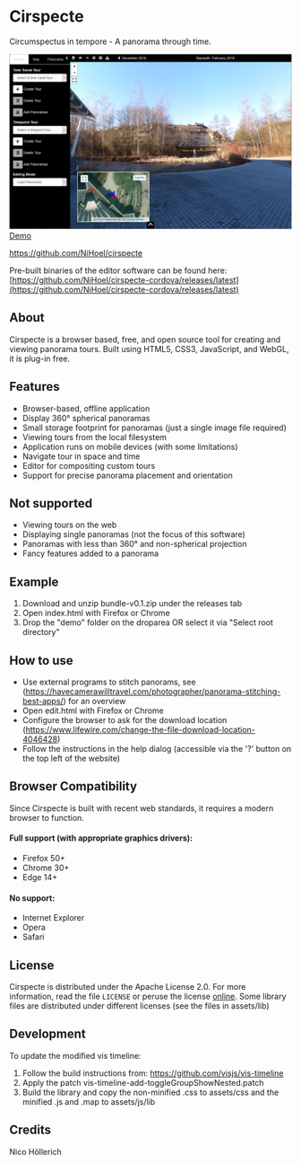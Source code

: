 # Cirspecte
Circumspectus in tempore - A panorama through time.

[![Demo](screenshot.jpg?raw=true "Screenshot")](https://nihoel.github.io/cirspecte/index.html?tour=https%3A%2F%2Fnihoel.github.io%2Fcirspecte-demo%2Ftour.json)
[Demo](https://nihoel.github.io/cirspecte/index.html?tour=https%3A%2F%2Fnihoel.github.io%2Fcirspecte-demo%2Ftour.json)

https://github.com/NiHoel/cirspecte

Pre-built binaries of the editor software can be found here: [https://github.com/NiHoel/cirspecte-cordova/releases/latest](https://github.com/NiHoel/cirspecte-cordova/releases/latest)

## About
Cirspecte is a browser based, free, and open source tool for creating and viewing panorama tours. Built using HTML5, CSS3, JavaScript, and WebGL, it is plug-in free.

## Features
* Browser-based, offline application
* Display 360° spherical panoramas
* Small storage footprint for panoramas (just a single image file required)
* Viewing tours from the local filesystem
* Application runs on mobile devices (with some limitations)
* Navigate tour in space and time
* Editor for compositing custom tours
* Support for precise panorama placement and orientation

## Not supported
* Viewing tours on the web
* Displaying single panoramas (not the focus of this software)
* Panoramas with less than 360° and non-spherical projection
* Fancy features added to a panorama

## Example
1. Download and unzip bundle-v0.1.zip under the releases tab
2. Open index.html with Firefox or Chrome
3. Drop the "demo" folder on the droparea OR select it via "Select root directory"

## How to use
* Use external programs to stitch panorams, see (https://havecamerawilltravel.com/photographer/panorama-stitching-best-apps/) for an overview
* Open edit.html with Firefox or Chrome 
* Configure the browser to ask for the download location (https://www.lifewire.com/change-the-file-download-location-4046428)
* Follow the instructions in the help dialog (accessible via the '?' button on the top left of the website)


## Browser Compatibility
Since Cirspecte is built with recent web standards, it requires a modern browser to function.

#### Full support (with appropriate graphics drivers):
* Firefox 50+
* Chrome 30+
* Edge 14+

#### No support:
* Internet Explorer
* Opera
* Safari

## License
Cirspecte is distributed under the Apache License 2.0. For more information, read the file `LICENSE` or peruse the license [online](https://github.com/nihoel/cirspecte/blob/master/LICENSE).
Some library files are distributed under different licenses (see the files in assets/lib)

## Development
To update the modified vis timeline:
1. Follow the build instructions from: https://github.com/visjs/vis-timeline
2. Apply the patch vis-timeline-add-toggleGroupShowNested.patch
3. Build the library and copy the non-minified .css to assets/css and the minified .js and .map to assets/js/lib

## Credits
Nico Höllerich

